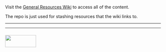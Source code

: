 Visit the [General Resources Wiki](https://github.com/elewa-academy/General-Resources/wiki) to access all of the content.

The repo is just used for stashing resources that the wiki links to.

___
___
### <a href="http://elewa.education/blog" target="_blank"><img src="https://user-images.githubusercontent.com/18554853/34921062-506450ae-f97d-11e7-875f-6feeb26ad72d.png" width="100" height="40"/></a>